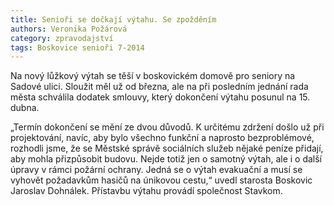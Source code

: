 ```yaml
---
title: Senioři se dočkají výtahu. Se zpožděním
authors: Veronika Požárová
category: zpravodajství
tags: Boskovice senioři 7-2014
---
```


Na nový lůžkový výtah se těší v boskovickém domově pro seniory na Sadové ulici. Sloužit měl už od března, ale na při posledním jednání rada města schválila dodatek smlouvy, který dokončení výtahu posunul na 15. dubna.

„Termín dokončení se mění ze dvou důvodů. K určitému zdržení došlo už při projektování, navíc, aby bylo všechno funkční a naprosto bezproblémové, rozhodli jsme, že se Městské správě sociálních služeb nějaké peníze přidají, aby mohla přizpůsobit budovu. Nejde totiž jen o samotný výtah, ale i o další úpravy v rámci požární ochrany. Jedná se o výtah evakuační a musí se vyhovět požadavkům hasičů na únikovou cestu,“ uvedl starosta Boskovic Jaroslav Dohnálek. Přístavbu výtahu provádí společnost Stavkom.
